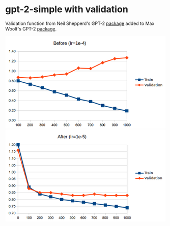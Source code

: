 # gpt-2-simple with validation

Validation function from Neil Shepperd's GPT-2 [package](https://github.com/nshepperd/gpt-2) added to Max Woolf's GPT-2 [package](https://github.com/minimaxir/gpt-2-simple).



![](loss_before_validation.png)
![](loss_after_validation.png)
